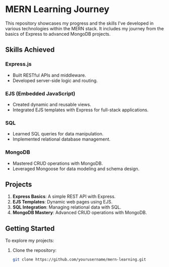 # MERN Learning Journey

This repository showcases my progress and the skills I've developed in various technologies within the MERN stack. It includes my journey from the basics of Express to advanced MongoDB projects.

## Skills Achieved

### Express.js
- Built RESTful APIs and middleware.
- Developed server-side logic and routing.

### EJS (Embedded JavaScript)
- Created dynamic and reusable views.
- Integrated EJS templates with Express for full-stack applications.

### SQL
- Learned SQL queries for data manipulation.
- Implemented relational database management.

### MongoDB
- Mastered CRUD operations with MongoDB.
- Leveraged Mongoose for data modeling and schema design.

## Projects

1. **Express Basics**: A simple REST API with Express.
2. **EJS Templates**: Dynamic web pages using EJS.
3. **SQL Integration**: Managing relational data with SQL.
4. **MongoDB Mastery**: Advanced CRUD operations with MongoDB.

## Getting Started

To explore my projects:

1. Clone the repository:
   ```bash
   git clone https://github.com/yourusername/mern-learning.git
